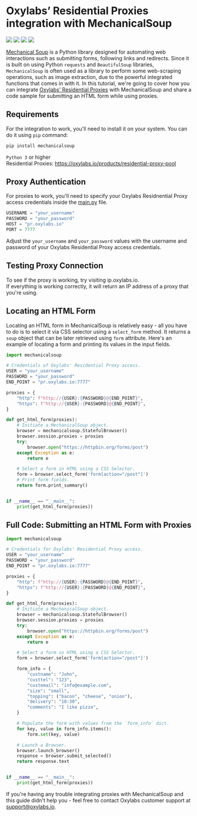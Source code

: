 # Oxylabs’ Residential Proxies integration with MechanicalSoup

[<img src="https://img.shields.io/static/v1?label=&message=Python&color=brightgreen" />](https://github.com/topics/python) [<img src="https://img.shields.io/static/v1?label=&message=Mechanical%20Soup&color=orange" />](https://github.com/topics/mechanicalsoup) [<img src="https://img.shields.io/static/v1?label=&message=Web-Scraping&color=yellow" />](https://github.com/topics/web-scraping) [<img src="https://img.shields.io/static/v1?label=&message=Rotating%20Proxies&color=blueviolet" />](https://github.com/topics/rotating-proxies)

[Mechanical Soup](https://github.com/MechanicalSoup/MechanicalSoup) is a Python library designed
for automating web interactions such as submitting forms, following links and redirects. Since it
is built on using Python `requests` and `BeautifulSoup` libraries, `MechanicalSoup` 
is often used as a library to perform some web-scraping operations, such as image extraction,
due to the powerful integrated functions that comes in with it. In this tutorial, we're going
to cover how you can integrate [Oxylabs' Residential Proxies](https://oxylabs.com/products/residential-proxy-pool) with 
MechanicalSoup and share a code sample for submitting an HTML form while using proxies.

## Requirements

For the integration to work, you'll need to install it on your system. 
You can do it using `pip` command:
```bash
pip install mechanicalsoup
```

`Python 3` or higher<br>
Residential Proxies: https://oxylabs.io/products/residential-proxy-pool

## Proxy Authentication

For proxies to work, you'll need to specify your Oxylabs Residnential Proxy access credentials inside the 
[main.py](https://github.com/oxylabs/mechanicalsoup-proxy-integration/blob/main2/main.py) file.

```python
USERNAME = "your_username"
PASSWORD = "your_password"
HOST = "pr.oxylabs.io"
PORT = 7777
```
Adjust the `your_username` and `your_password` values with the username and password 
of your Oxylabs Residential Proxy access credentials.

## Testing Proxy Connection

To see if the proxy is working, try visiting ip.oxylabs.io. <br>If everything is working correctly, 
it will return an IP address of a proxy that you're using.

## Locating an HTML Form

Locating an HTML form in MechanicalSoup is relatively easy - all you have to do is to select it
via CSS selector using a `select_form` method. It returns a `soup` object that can be later 
retrieved using `form` attribute. Here's an example of locating a form and printing its values in
the input fields.

```python
import mechanicalsoup

# Credentials of Oxylabs' Residential Proxy access.
USER = "your_username"
PASSWORD = "your_password"
END_POINT = "pr.oxylabs.io:7777"

proxies = {
    "http": f"http://{USER}:{PASSWORD}@{END_POINT}",
    "https": f"http://{USER}:{PASSWORD}@{END_POINT}",
}

def get_html_form(proxies):
    # Initiate a MechanicalSoup object.
    browser = mechanicalsoup.StatefulBrowser()
    browser.session.proxies = proxies 
    try:
        browser.open("https://httpbin.org/forms/post") 
    except Exception as e:
        return e

    # Select a form in HTML using a CSS Selector.
    form = browser.select_form('form[action="/post"]')
    # Print form fields.
    return form.print_summary()


if __name__ == "__main__":
    print(get_html_form(proxies))
```

## Full Code: Submitting an HTML Form with Proxies

```python
import mechanicalsoup

# Credentials for Oxylabs' Residential Proxy access.
USER = "your_username"
PASSWORD = "your_password"
END_POINT = "pr.oxylabs.io:7777"

proxies = {
    "http": f"http://{USER}:{PASSWORD}@{END_POINT}",
    "https": f"http://{USER}:{PASSWORD}@{END_POINT}",
}

def get_html_form(proxies):
    # Initiate a MechanicalSoup object.
    browser = mechanicalsoup.StatefulBrowser()
    browser.session.proxies = proxies 
    try:
        browser.open("https://httpbin.org/forms/post") 
    except Exception as e:
        return e

    # Select a form in HTML using a CSS Selector.
    form = browser.select_form('form[action="/post"]')

    form_info = {
        "custname": "John",
        "custtel": "123",
        "custemail": "info@example.com",
        "size": "small",
        "topping": ("bacon", "cheese", "onion"),
        "delivery": "18:30",
        "comments": "I like pizza",
    }

    # Populate the form with values from the `form_info` dict.
    for key, value in form_info.items():
        form.set(key, value)

    # Launch a Browser.
    browser.launch_browser()
    response = browser.submit_selected()
    return response.text


if __name__ == "__main__":
    print(get_html_form(proxies))
```
If you're having any trouble integrating proxies with MechanicalSoup and this guide didn't help 
you - feel free to contact Oxylabs customer support at support@oxylabs.io.
